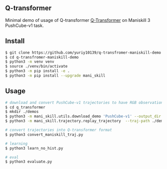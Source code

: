 ## Q-transformer

Minimal demo of usage of Q-transformer <a href="https://github.com/lucidrains/q-transformer">Q-Transformer</a> on Maniskill 3 PushCube-v1 task.

## Install

```bash
$ git clone https://github.com/yuriy10139/q-transfromer-maniskill-demo
$ cd q-transfromer-maniskill-demo
$ python3 -m venv venv
$ source ./venv/bin/activate
$ python3 -m pip install -e .
$ python3 -m pip install --upgrade mani_skill
```

## Usage

```bash
# download and convert PushCube-v1 trajectories to have RGB observations
$ cd q_transformer
$ mkdir ./demos
$ python3 -m mani_skill.utils.download_demo 'PushCube-v1' --output_dir ./demos
$ python3 -m mani_skill.trajectory.replay_trajectory  --traj-path ./demos/PushCube-v1/motionplanning/trajectory.h5 -c pd_ee_delta_pose -o rgbd --save-traj --max-retry 10

# convert trajectories into Q-transformer format
$ python3 convert_maniskill_traj.py

# learning 
$ python3 learn_no_hist.py

# eval
$ python3 evaluate.py
```